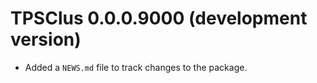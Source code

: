 # TPSClus 0.0.0.9000 (development version)

* Added a `NEWS.md` file to track changes to the package.
